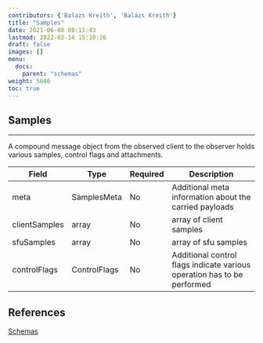 ```yaml
---
contributors: {'Balazs Kreith', 'Balázs Kreith'}
title: "Samples"
date: 2021-06-08 08:11:43
lastmod: 2022-02-14 15:10:26
draft: false
images: []
menu:
  docs:
    parent: "schemas"
weight: 5040
toc: true
---
```

## Samples
---


A compound message object from the observed client to the observer
holds various samples, control flags and attachments.


Field | Type | Required | Description 
--- | --- | --- | ---
meta | SamplesMeta | No | Additional meta information about the carried payloads
clientSamples | array | No | array of client samples
sfuSamples | array | No | array of sfu samples
controlFlags | ControlFlags | No | Additional control flags indicate various operation has to be performed

## References
[Schemas](https://github.com/ObserveRTC/schemas-2.0/tree/main/generated-schemas/samples/v2)
